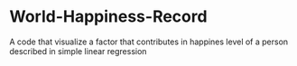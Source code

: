 # World-Happiness-Record
A code that visualize a factor that contributes in happines level of a person described in simple linear regression 

